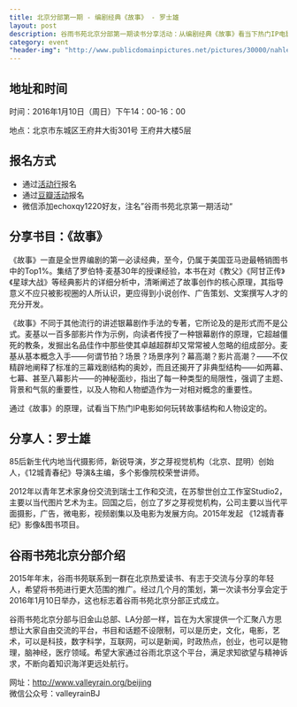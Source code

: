```yaml
---
title: 北京分部第一期 - 编剧经典《故事》 - 罗士雄
layout: post
description: 谷雨书苑北京分部第一期读书分享活动：从编剧经典《故事》看当下热门IP电影的故事结构与人物设定
category: event
"header-img": "http://www.publicdomainpictures.net/pictures/30000/nahled/film-background-1334067869u9d.jpg"
---
```



## 地址和时间

时间：2016年1月10日（周日）下午14：00-16：00

地点：北京市东城区王府井大街301号 王府井大楼5层

## 报名方式

- 通过[活动行](http://www.huodongxing.com/event/6316074450299)报名
- 通过[豆瓣活动](www.douban.com/event/26080366/)报名
- 微信添加echoxqy1220好友，注名”谷雨书苑北京第一期活动“

## 分享书目：《故事》

《故事》一直是全世界编剧的第一必读经典，至今，仍属于美国亚马逊最畅销图书中的Top1%。集结了罗伯特·麦基30年的授课经验，本书在对《教父》《阿甘正传》《星球大战》等经典影片的详细分析中，清晰阐述了故事创作的核心原理，其指导意义不应只被影视圈的人所认识，更应得到小说创作、广告策划、文案撰写人才的充分开发。

《故事》不同于其他流行的讲述银幕剧作手法的专著，它所论及的是形式而不是公式。麦基以一百多部影片作为示例，向读者传授了一种银幕剧作的原理，它超越僵死的教条，发掘出名品佳作中那些使其卓越超群却又常常被人忽略的组成部分。麦基从基本概念入手——何谓节拍？场景？场景序列？幕高潮？影片高潮？——不仅精辟地阐释了标准的三幕戏剧结构的奥妙，而且还揭开了非典型结构——如两幕、七幕、甚至八幕影片——的神秘面纱，指出了每一种类型的局限性，强调了主题、背景和气氛的重要性，以及人物和人物塑造作为一对相对概念的重要性。

通过《故事》的原理，试看当下热门IP电影如何玩转故事结构和人物设定的。

## 分享人：罗士雄

85后新生代内地当代摄影师，新锐导演，岁之芽视觉机构（北京、昆明）创始人，《12城青春纪》导演&主编，多个影像院校荣誉讲师。

2012年以青年艺术家身份交流到瑞士工作和交流，在苏黎世创立工作室Studio2，主要以当代图片艺术为主。回国之后，创立了岁之芽视觉机构，公司主要以当代平面摄影，广告，微电影，视频剧集以及电影为发展方向。2015年发起 《12城青春纪》影像&图书项目。

## 谷雨书苑北京分部介绍
2015年年末，谷雨书苑联系到一群在北京热爱读书、有志于交流与分享的年轻人，希望将书苑进行更大范围的推广。经过几个月的策划，第一次读书分享会定于2016年1月10日举办，这也标志着谷雨书苑北京分部正式成立。

谷雨书苑北京分部与旧金山总部、LA分部一样，旨在为大家提供一个汇聚八方思想让大家自由交流的平台，书目和话题不设限制，可以是历史，文化，电影，艺术，可以是科技，数字科学，互联网，可以是新闻，时政热点，创业，也可以是物理，脑神经，医疗领域。希望大家通过谷雨北京这个平台，满足求知欲望与精神诉求，不断向着知识海洋更远处航行。

网址：<http://www.valleyrain.org/beijing>  
微信公众号：valleyrainBJ



